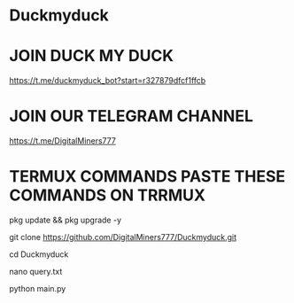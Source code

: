 # Duckmyduck

# JOIN DUCK MY DUCK

https://t.me/duckmyduck_bot?start=r327879dfcf1ffcb

# JOIN OUR TELEGRAM CHANNEL

https://t.me/DigitalMiners777

# TERMUX COMMANDS PASTE THESE COMMANDS ON TRRMUX

pkg update && pkg upgrade -y

git clone https://github.com/DigitalMiners777/Duckmyduck.git

cd Duckmyduck

nano query.txt

python main.py

